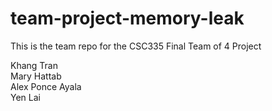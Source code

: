 # team-project-memory-leak  
This is the team repo for the CSC335 Final Team of 4 Project  

Khang Tran  
Mary Hattab  
Alex Ponce Ayala  
Yen Lai  
